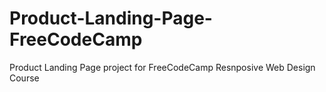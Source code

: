 # Product-Landing-Page-FreeCodeCamp
Product Landing Page  project for FreeCodeCamp Resnposive Web Design Course
